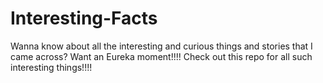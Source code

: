 # Interesting-Facts
Wanna know about all the interesting and curious things and stories that I came across? Want an Eureka moment!!!! Check out this repo for all such interesting things!!!!
